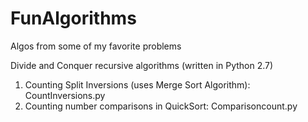 # FunAlgorithms
Algos from some of my favorite problems

Divide and Conquer recursive algorithms (written in Python 2.7)
1. Counting Split Inversions (uses Merge Sort Algorithm): CountInversions.py
2. Counting number comparisons in QuickSort: Comparisoncount.py

